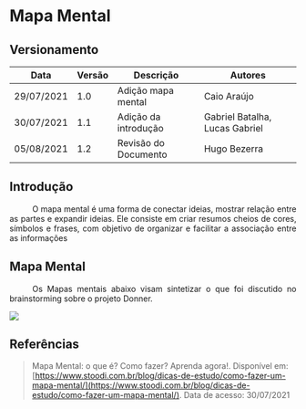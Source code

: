 # Mapa Mental

## Versionamento
| Data | Versão | Descrição | Autores |
| -------- | -------- | -------- | ---|
| 29/07/2021 | 1.0 | Adição mapa mental | Caio Araújo
| 30/07/2021 | 1.1 | Adição da introdução| Gabriel Batalha, Lucas Gabriel |
| 05/08/2021   |  1.2   |  Revisão do Documento    | Hugo Bezerra

## Introdução
<div style="text-indent: 40px; text-align: justify">

O mapa mental é uma forma de conectar ideias, mostrar relação entre as partes e expandir ideias. Ele consiste em criar resumos cheios de cores, símbolos e frases, com objetivo de organizar e facilitar a associação entre as informações

</div>

## Mapa Mental
<div style="text-indent: 40px; text-align: justify">

Os Mapas mentais abaixo visam sintetizar o que foi discutido no brainstorming sobre o projeto Donner.

</div>

![](https://i.imgur.com/7QgMGpF.png)


## Referências
> Mapa Mental: o que é? Como fazer? Aprenda agora!. Disponível em:
[https://www.stoodi.com.br/blog/dicas-de-estudo/como-fazer-um-mapa-mental/](https://www.stoodi.com.br/blog/dicas-de-estudo/como-fazer-um-mapa-mental/). Data de acesso: 30/07/2021
